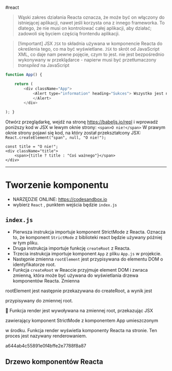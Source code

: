 #react 

> Wąski zakres działania Reacta oznacza, że może być on włączony do istniejącej aplikacji, nawet jeśli korzysta ona z innego frameworka. To dlatego, że nie musi on kontrolować całej aplikacji, aby działać; zadowoli się byciem częścią frontendu aplikacji.


>[!important] JSX
> `JSX` to składnia używana w komponencie Reacta do określenia tego, co ma być wyświetlane.
> `JSX` to skrót od JavaScript XML, co daje nam pewne pojęcie, czym to jest.
> nie jest bezpośrednio wykonywany w przeklądarce - napierw musi być przetłumaczony *transpiled* na JavaScript

```javascript
function App() { 

	return (
		<div className="App">
			<Alert type="information" heading="Sukces"> Wszystko jest naprawdę dobrze!
			</Alert> 
		</div>

); }
```


Otwórz przeglądarkę, wejdź na stronę https://babeljs.io/repl i wprowadź
poniższy kod w JSX w lewym oknie strony:
`<span>O nie!</span>` W prawym oknie strony pojawi się kod, na który został przekształcony JSX: `React.createElement("span", null, "O nie!");`

```
const title = "O nie!"; 
<div className="title">
	<span>{title ? title : "Coś ważnego"}</span> 
</div>
```

-------

# Tworzenie komponentu
- NARZĘDZIE ONLINE: https://codesandbox.io 
- wybierz `React` , punktem wejścia będzie  `index.js`

## `index.js`
- Pierwsza instrukcja importuje komponent StrictMode z Reacta. Oznacza to, że komponent `StrictMode` z biblioteki react będzie używany później w tym pliku.
- Druga instrukcja importuje funkcję `createRoot` z Reacta.
- Trzecia instrukcja importuje komponent `App` z pliku `App.js` w projekcie.
- Następnie zmienna `rootElement` jest przypisywana do elementu DOM o identyfikatorze root.
- Funkcja `createRoot` w Reaccie przyjmuje element DOM i zwraca zmienną, która może być używana do wyświetlania drzewa komponentów Reacta. Zmienna

rootElement jest następnie przekazywana do createRoot, a wynik jest

przypisywany do zmiennej root.

 Funkcja render jest wywoływana na zmiennej root, przekazując JSX

zawierający komponent StrictMode z komponentem App umieszczonym

w środku. Funkcja render wyświetla komponenty Reacta na stronie. Ten proces jest nazywany renderowaniem.

a644ab4c55891e0f4bffe2e7788f8a87


## Drzewo komponentów Reacta












